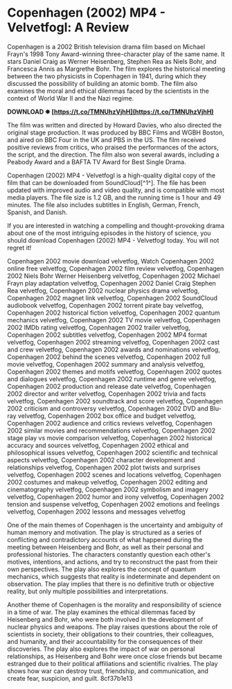 # Copenhagen (2002) MP4 - Velvetfogl: A Review
 
Copenhagen is a 2002 British television drama film based on Michael Frayn's 1998 Tony Award-winning three-character play of the same name. It stars Daniel Craig as Werner Heisenberg, Stephen Rea as Niels Bohr, and Francesca Annis as Margrethe Bohr. The film explores the historical meeting between the two physicists in Copenhagen in 1941, during which they discussed the possibility of building an atomic bomb. The film also examines the moral and ethical dilemmas faced by the scientists in the context of World War II and the Nazi regime.
 
**DOWNLOAD ✸ [https://t.co/TMNUhzVjhH](https://t.co/TMNUhzVjhH)**


 
The film was written and directed by Howard Davies, who also directed the original stage production. It was produced by BBC Films and WGBH Boston, and aired on BBC Four in the UK and PBS in the US. The film received positive reviews from critics, who praised the performances of the actors, the script, and the direction. The film also won several awards, including a Peabody Award and a BAFTA TV Award for Best Single Drama.
 
Copenhagen (2002) MP4 - Velvetfogl is a high-quality digital copy of the film that can be downloaded from SoundCloud[^1^]. The file has been updated with improved audio and video quality, and is compatible with most media players. The file size is 1.2 GB, and the running time is 1 hour and 49 minutes. The file also includes subtitles in English, German, French, Spanish, and Danish.
 
If you are interested in watching a compelling and thought-provoking drama about one of the most intriguing episodes in the history of science, you should download Copenhagen (2002) MP4 - Velvetfogl today. You will not regret it!
 
Copenhagen 2002 movie download velvetfog,  Watch Copenhagen 2002 online free velvetfog,  Copenhagen 2002 film review velvetfog,  Copenhagen 2002 Niels Bohr Werner Heisenberg velvetfog,  Copenhagen 2002 Michael Frayn play adaptation velvetfog,  Copenhagen 2002 Daniel Craig Stephen Rea velvetfog,  Copenhagen 2002 nuclear physics drama velvetfog,  Copenhagen 2002 magnet link velvetfog,  Copenhagen 2002 SoundCloud audiobook velvetfog,  Copenhagen 2002 torrent pirate bay velvetfog,  Copenhagen 2002 historical fiction velvetfog,  Copenhagen 2002 quantum mechanics velvetfog,  Copenhagen 2002 TV movie velvetfog,  Copenhagen 2002 IMDb rating velvetfog,  Copenhagen 2002 trailer velvetfog,  Copenhagen 2002 subtitles velvetfog,  Copenhagen 2002 MP4 format velvetfog,  Copenhagen 2002 streaming velvetfog,  Copenhagen 2002 cast and crew velvetfog,  Copenhagen 2002 awards and nominations velvetfog,  Copenhagen 2002 behind the scenes velvetfog,  Copenhagen 2002 full movie velvetfog,  Copenhagen 2002 summary and analysis velvetfog,  Copenhagen 2002 themes and motifs velvetfog,  Copenhagen 2002 quotes and dialogues velvetfog,  Copenhagen 2002 runtime and genre velvetfog,  Copenhagen 2002 production and release date velvetfog,  Copenhagen 2002 director and writer velvetfog,  Copenhagen 2002 trivia and facts velvetfog,  Copenhagen 2002 soundtrack and score velvetfog,  Copenhagen 2002 criticism and controversy velvetfog,  Copenhagen 2002 DVD and Blu-ray velvetfog,  Copenhagen 2002 box office and budget velvetfog,  Copenhagen 2002 audience and critics reviews velvetfog,  Copenhagen 2002 similar movies and recommendations velvetfog,  Copenhagen 2002 stage play vs movie comparison velvetfog,  Copenhagen 2002 historical accuracy and sources velvetfog,  Copenhagen 2002 ethical and philosophical issues velvetfog,  Copenhagen 2002 scientific and technical aspects velvetfog,  Copenhagen 2002 character development and relationships velvetfog,  Copenhagen 2002 plot twists and surprises velvetfog,  Copenhagen 2002 scenes and locations velvetfog,  Copenhagen 2002 costumes and makeup velvetfog,  Copenhagen 2002 editing and cinematography velvetfog,  Copenhagen 2002 symbolism and imagery velvetfog,  Copenhagen 2002 humor and irony velvetfog,  Copenhagen 2002 tension and suspense velvetfog,  Copenhagen 2002 emotions and feelings velvetfog,  Copenhagen 2002 lessons and messages velvetfog

One of the main themes of Copenhagen is the uncertainty and ambiguity of human memory and motivation. The play is structured as a series of conflicting and contradictory accounts of what happened during the meeting between Heisenberg and Bohr, as well as their personal and professional histories. The characters constantly question each other's motives, intentions, and actions, and try to reconstruct the past from their own perspectives. The play also explores the concept of quantum mechanics, which suggests that reality is indeterminate and dependent on observation. The play implies that there is no definitive truth or objective reality, but only multiple possibilities and interpretations.
 
Another theme of Copenhagen is the morality and responsibility of science in a time of war. The play examines the ethical dilemmas faced by Heisenberg and Bohr, who were both involved in the development of nuclear physics and weapons. The play raises questions about the role of scientists in society, their obligations to their countries, their colleagues, and humanity, and their accountability for the consequences of their discoveries. The play also explores the impact of war on personal relationships, as Heisenberg and Bohr were once close friends but became estranged due to their political affiliations and scientific rivalries. The play shows how war can destroy trust, friendship, and communication, and create fear, suspicion, and guilt.
 8cf37b1e13
 
